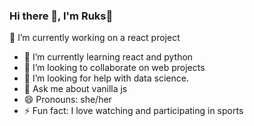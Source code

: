 ### Hi there 👋, I'm Ruks🙂



 🔭 I’m currently working on a react project
- 🌱 I’m currently learning react and python
- 👯 I’m looking to collaborate on web projects 
- 🤔 I’m looking for help with data science.
- 💬 Ask me about vanilla js
- 😄 Pronouns: she/her
- ⚡ Fun fact: I love watching and participating in sports 


